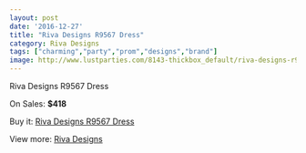 ```yaml
---
layout: post
date: '2016-12-27'
title: "Riva Designs R9567 Dress"
category: Riva Designs
tags: ["charming","party","prom","designs","brand"]
image: http://www.lustparties.com/8143-thickbox_default/riva-designs-r9567-dress.jpg
---
```

Riva Designs R9567 Dress

On Sales: **$418**
<a href="https://www.lustparties.com/en/riva-designs/2729-riva-designs-r9567-dress.html"><amp-img layout="responsive" width="600" height="600" src="//www.lustparties.com/8143-thickbox_default/riva-designs-r9567-dress.jpg" alt="Riva Designs R9567 Dress 0" /></a>
<a href="https://www.lustparties.com/en/riva-designs/2729-riva-designs-r9567-dress.html"><amp-img layout="responsive" width="600" height="600" src="//www.lustparties.com/8144-thickbox_default/riva-designs-r9567-dress.jpg" alt="Riva Designs R9567 Dress 1" /></a>

Buy it: [Riva Designs R9567 Dress](https://www.lustparties.com/en/riva-designs/2729-riva-designs-r9567-dress.html "Riva Designs R9567 Dress")

View more: [Riva Designs](https://www.lustparties.com/en/6-riva-designs "Riva Designs")